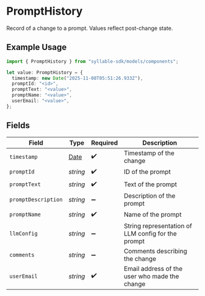# PromptHistory

Record of a change to a prompt. Values reflect post-change state.

## Example Usage

```typescript
import { PromptHistory } from "syllable-sdk/models/components";

let value: PromptHistory = {
  timestamp: new Date("2025-11-08T05:51:26.933Z"),
  promptId: "<id>",
  promptText: "<value>",
  promptName: "<value>",
  userEmail: "<value>",
};
```

## Fields

| Field                                                                                         | Type                                                                                          | Required                                                                                      | Description                                                                                   |
| --------------------------------------------------------------------------------------------- | --------------------------------------------------------------------------------------------- | --------------------------------------------------------------------------------------------- | --------------------------------------------------------------------------------------------- |
| `timestamp`                                                                                   | [Date](https://developer.mozilla.org/en-US/docs/Web/JavaScript/Reference/Global_Objects/Date) | :heavy_check_mark:                                                                            | Timestamp of the change                                                                       |
| `promptId`                                                                                    | *string*                                                                                      | :heavy_check_mark:                                                                            | ID of the prompt                                                                              |
| `promptText`                                                                                  | *string*                                                                                      | :heavy_check_mark:                                                                            | Text of the prompt                                                                            |
| `promptDescription`                                                                           | *string*                                                                                      | :heavy_minus_sign:                                                                            | Description of the prompt                                                                     |
| `promptName`                                                                                  | *string*                                                                                      | :heavy_check_mark:                                                                            | Name of the prompt                                                                            |
| `llmConfig`                                                                                   | *string*                                                                                      | :heavy_minus_sign:                                                                            | String representation of LLM config for the prompt                                            |
| `comments`                                                                                    | *string*                                                                                      | :heavy_minus_sign:                                                                            | Comments describing the change                                                                |
| `userEmail`                                                                                   | *string*                                                                                      | :heavy_check_mark:                                                                            | Email address of the user who made the change                                                 |